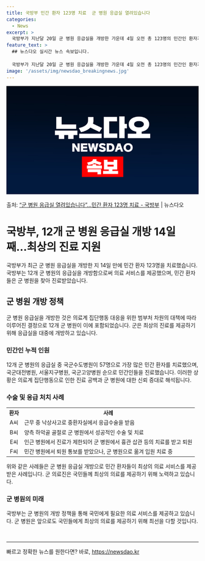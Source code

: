 ```yaml
---
title: 국방부 민간 환자 123명 치료  군 병원 응급실 열려있습니다
categories:
  - News
excerpt: >
  국방부가 지난달 20일 군 병원 응급실을 개방한 가운데 4일 오전 총 123명의 민간인 환자가 이용한 것으로…
feature_text: >
  ## 뉴스다오 실시간 뉴스 속보입니다.

  국방부가 지난달 20일 군 병원 응급실을 개방한 가운데 4일 오전 총 123명의 민간인 환자가 이용한 것으로…
image: '/assets/img/newsdao_breakingnews.jpg'
---
```


![뉴스다오 속보](/assets/img/newsdao_breakingnews.jpg)

<p>출처: <a href="https://newsdao.kr/3271" rel="dofollow">“군 병원 응급실 열려있습니다”…민간 환자 123명 치료 - 국방부</a> | 뉴스다오</p>

<h1>국방부, 12개 군 병원 응급실 개방 14일 째…최상의 진료 지원</h1>

<p data-ke-size="size16">국방부가 최근 군 병원 응급실을 개방한 지 14일 만에 민간 환자 123명을 치료했습니다. 국방부는 12개 군 병원의 응급실을 개방함으로써 의료 서비스를 제공했으며, 민간 환자들은 군 병원을 찾아 진료받았습니다.</p>

<h2>군 병원 개방 정책</h2>
<p data-ke-size="size16">군 병원 응급실을 개방한 것은 의료계 집단행동 대응을 위한 범부처 차원의 대책에 따라 이루어진 결정으로 12개 군 병원이 이에 포함되었습니다. 군은 최상의 진료를 제공하기 위해 응급실을 대중에 개방하고 있습니다.</p>

<h3>민간인 누적 인원</h3>
<p data-ke-size="size16">12개 군 병원의 응급실 중 국군수도병원이 57명으로 가장 많은 민간 환자를 치료했으며, 국군대전병원, 서울지구병원, 국군고양병원 순으로 민간인들을 진료했습니다. 이러한 상황은 의료계 집단행동으로 인한 진료 공백과 군 병원에 대한 신뢰 증대로 해석됩니다.</p>

<h3>수술 및 응급 처치 사례</h3>
<table>
    <tr>
        <td style="text-align: center; height: 17px;"><b>환자</b></td>
        <td style="text-align: center; height: 17px;"><b>사례</b></td>
    </tr>
    <tr>
        <td style="text-align: center; height: 17px;">A씨</td>
        <td>근무 중 낙상사고로 중환자실에서 응급수술을 받음</td>
    </tr>
    <tr>
        <td style="text-align: center; height: 17px;">B씨</td>
        <td>양측 하악골 골절로 군 병원에서 성공적인 수술 및 치료</td>
    </tr>
    <tr>
        <td style="text-align: center; height: 17px;">E씨</td>
        <td>인근 병원에서 진료가 제한되어 군 병원에서 흉관 삽관 등의 치료를 받고 퇴원</td>
    </tr>
    <tr>
        <td style="text-align: center; height: 17px;">F씨</td>
        <td>민간 병원에서 퇴원 통보를 받았으나, 군 병원으로 옮겨 입원 치료 중</td>
    </tr>
</table>

<p data-ke-size="size16">위와 같은 사례들은 군 병원 응급실 개방으로 민간 환자들이 최상의 의료 서비스를 제공받은 사례입니다. 군 의료진은 국민들께 최상의 의료를 제공하기 위해 노력하고 있습니다.</p>

<h3>군 병원의 미래</h3>
<p data-ke-size="size16">국방부는 군 병원의 개방 정책을 통해 국민에게 필요한 의료 서비스를 제공하고 있습니다. 군 병원은 앞으로도 국민들에게 최상의 의료를 제공하기 위해 최선을 다할 것입니다.</p>

<p data-ke-size="size16">&nbsp;</p>

<hr> 

빠르고 정확한 뉴스를 원한다면? 바로, <a href="https://newsdao.kr" rel="dofollow">https://newsdao.kr</a>


